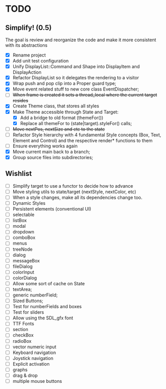 TODO
====

Simplify! (0.5)
---------------

The goal is review and reorganize the code and make it more consistent with its abstractions

- [x] Rename project
- [x] Add unit test configuration
- [x] Unify DisplayList::Command and Shape into DisplayItem and DisplayAction
- [x] Refactor DisplayList so it delegates the rendering to a visitor
- [x] Wrap push and pop clip into a Proper guard type;
- [x] Move event related stuff to new core class EventDispatcher;
- [ ] ~~When frame is created it sets a thread_local where the current target resides~~
- [x] Create Theme class, that stores all styles
- [x] Make Theme accessible through State and Target:
  - [x] Add a bridge to old format (themeFor())
  - [x] Replace all themeFor to (state|target).styleFor() calls;
- [ ] ~~Move nextPos, nextSize and etc to the state~~
- [ ] Refactor Style hierarchy with 4 fundamental Style concepts (Box, Text, Element and Control) and the respective render* functions to them
- [ ] Ensure everything works again
- [x] Move current main back to a branch;
- [x] Group source files into subdirectories;

Wishlist
--------

- [ ] Simplify target to use a functor to decide how to advance
- [ ] Move styling utils to state/target (nextStyle, nextColor, etc)
- [ ] When a style changes, make all its dependencies change too.
- [ ] Dynamic Styles
- [ ] Persistent elements (conventional UI)
- [ ] selectable
- [ ] listBox
- [ ] modal
- [ ] dropdown
- [ ] comboBox
- [ ] menus
- [ ] treeNode
- [ ] dialog
- [ ] messageBox
- [ ] fileDialog
- [ ] colorInput
- [ ] colorDialog
- [ ] Allow some sort of cache on State
- [ ] textArea;
- [ ] generic numberField;
- [ ] Sized Buttons;
- [ ] Test for numberFields and boxes
- [ ] Test for sliders
- [ ] Allow using the SDL_gfx font
- [ ] TTF Fonts
- [ ] section
- [ ] checkBox
- [ ] radioBox
- [ ] vector numeric input
- [ ] Keyboard navigation
- [ ] Joystick navigation
- [ ] Explicit activation
- [ ] graphs
- [ ] drag & drop
- [ ] multiple mouse buttons
